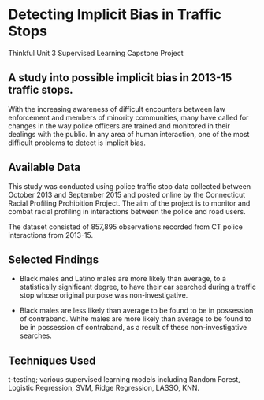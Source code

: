 # Detecting Implicit Bias in Traffic Stops
Thinkful Unit 3 Supervised Learning Capstone Project

## A study into possible implicit bias in 2013-15 traffic stops.

With the increasing awareness of difficult encounters between law enforcement and members of minority communities, many have called for changes in the way police officers are trained and monitored in their dealings with the public. In any area of human interaction, one of the most difficult problems to detect is implicit bias.

## Available Data

This study was conducted using police traffic stop data collected between October 2013 and September 2015 and posted online by the Connecticut Racial Profiling Prohibition Project. The aim of the project is to monitor and combat racial profiling in interactions between the police and road users. 

The dataset consisted of 857,895 observations recorded from CT police interactions from 2013-15. 

## Selected Findings

- Black males and Latino males are more likely than average, to a statistically significant degree, to have their car searched during a traffic stop whose original purpose was non-investigative.

- Black males are less likely than average to be found to be in possession of contraband. White males are more likely than average to be found to be in possession of contraband, as a result of these non-investigative searches.

## Techniques Used

t-testing; various supervised learning models including Random Forest, Logistic Regression, SVM, Ridge Regression, LASSO, KNN.
